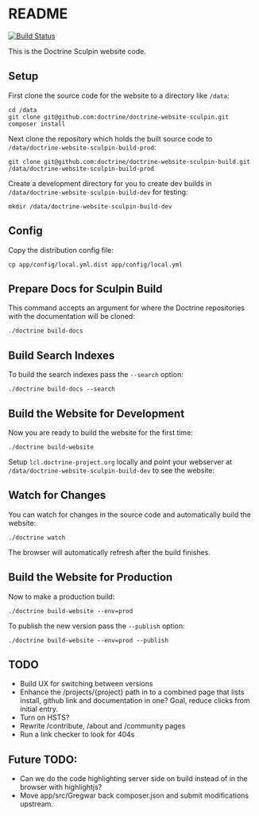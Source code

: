 # README

[![Build Status](https://travis-ci.org/doctrine/doctrine-website-sculpin.svg?branch=master)](https://travis-ci.org/doctrine/doctrine-website-sculpin)

This is the Doctrine Sculpin website code.

## Setup

First clone the source code for the website to a directory like `/data`:

    cd /data
    git clone git@github.com:doctrine/doctrine-website-sculpin.git
    composer install

Next clone the repository which holds the built source code to `/data/doctrine-website-sculpin-build-prod`:

    git clone git@github.com:doctrine/doctrine-website-sculpin-build.git /data/doctrine-website-sculpin-build-prod

Create a development directory for you to create dev builds in `/data/doctrine-website-sculpin-build-dev` for testing:

    mkdir /data/doctrine-website-sculpin-build-dev

## Config

Copy the distribution config file:

    cp app/config/local.yml.dist app/config/local.yml

## Prepare Docs for Sculpin Build

This command accepts an argument for where the Doctrine repositories with the documentation will be cloned:

    ./doctrine build-docs

## Build Search Indexes

To build the search indexes pass the `--search` option:

    ./doctrine build-docs --search

## Build the Website for Development

Now you are ready to build the website for the first time:

    ./doctrine build-website

Setup `lcl.doctrine-project.org` locally and point your webserver at `/data/doctrine-website-sculpin-build-dev` to see the website:

## Watch for Changes

You can watch for changes in the source code and automatically build the website:

    ./doctrine watch

The browser will automatically refresh after the build finishes.

## Build the Website for Production

Now to make a production build:

    ./doctrine build-website --env=prod

To publish the new version pass the `--publish` option:

    ./doctrine build-website --env=prod --publish

## TODO

- Build UX for switching between versions
- Enhance the /projects/{project} path in to a combined page that lists install, github link and documentation in one? Goal, reduce clicks from initial entry.
- Turn on HSTS?
- Rewrite /contribute, /about and /community pages
- Run a link checker to look for 404s

## Future TODO:

- Can we do the code highlighting server side on build instead of in the browser with highlightjs?
- Move app/src/Gregwar back composer.json and submit modifications upstream.

